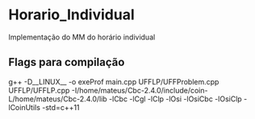 # Horario_Individual
Implementação do MM do horário individual

## Flags para compilação
g++ -D__LINUX__ -o exeProf main.cpp UFFLP/UFFProblem.cpp UFFLP/UFFLP.cpp -I/home/mateus/Cbc-2.4.0/include/coin-L/home/mateus/Cbc-2.4.0/lib -lCbc -lCgl -lClp -lOsi -lOsiCbc -lOsiClp -lCoinUtils -std=c++11

